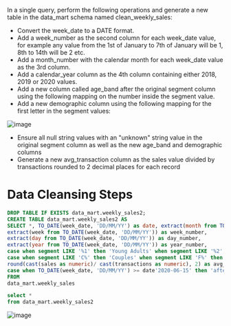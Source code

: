 In a single query, perform the following operations and generate a new table in the data_mart schema named clean_weekly_sales:

- Convert the week_date to a DATE format.
- Add a week_number as the second column for each week_date value, for example any value from the 1st of January to 7th of January will be 1, 8th to 14th will be 2 etc.
- Add a month_number with the calendar month for each week_date value as the 3rd column.
- Add a calendar_year column as the 4th column containing either 2018, 2019 or 2020 values.
- Add a new column called age_band after the original segment column using the following mapping on the number inside the segment value.
- Add a new demographic column using the following mapping for the first letter in the segment values:

![image](https://user-images.githubusercontent.com/87967846/147878071-a34172cc-ef6e-43c5-9e46-11db7117f51a.png)

- Ensure all null string values with an "unknown" string value in the original segment column as well as the new age_band and demographic columns
- Generate a new avg_transaction column as the sales value divided by transactions rounded to 2 decimal places for each record

# Data Cleansing Steps
```sql
DROP TABLE IF EXISTS data_mart.weekly_sales2;
CREATE TABLE data_mart.weekly_sales2 AS 
SELECT *, TO_DATE(week_date, 'DD/MM/YY') as date, extract(month from TO_DATE(week_date, 'DD/MM/YY')) as month_number, 
extract(week from TO_DATE(week_date, 'DD/MM/YY')) as week_number, 
extract(day from TO_DATE(week_date, 'DD/MM/YY')) as day_number,
extract(year from TO_DATE(week_date, 'DD/MM/YY')) as year_number,
case when segment LIKE '%1' then 'Young Adults' when segment LIKE '%2' then 'Middle Aged' when segment LIKE '%3' OR segment LIKE '%4' then 'Retirees' else 'unknown' end as age_band,
case when segment LIKE 'C%' then 'Couples' when segment LIKE 'F%' then 'Families' else 'unknown' end as demographic,
round(cast(sales as numeric)/ cast(transactions as numeric), 2) as avg_transaction,
case when TO_DATE(week_date, 'DD/MM/YY') >= date'2020-06-15' then 'after' else 'before' end as before_or_after
FROM 
data_mart.weekly_sales 

select * 
from data_mart.weekly_sales2
```
![image](https://user-images.githubusercontent.com/87967846/147878144-10fb381b-fd9a-454e-9aa8-df487d1ffb83.png)


